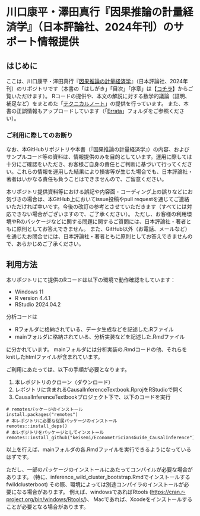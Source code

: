 
<!-- README.md is generated from README.Rmd. Please edit that file -->

# 川口康平・澤田真行『因果推論の計量経済学』（日本評論社、2024年刊）のサポート情報提供

<!-- badges: start -->
<!-- badges: end -->

## はじめに

ここは、川口康平・澤田真行『[因果推論の計量経済学](https://www.nippyo.co.jp/shop/book/9359.html)』（日本評論社、2024年刊）のリポジトリです（本書の「はしがき」「目次」「序章」は【[コチラ](https://www.nippyo.co.jp/shop/img/content_pdf/09359.pdf)】からご覧いただけます）。
Rコードの提供や、本文の解説に対する数学的議論（証明、補足など）をまとめた「[テクニカルノート](https://github.com/keisemi/EconometriciansGuide_CausalInference/tree/main/Technical_Note)」の提供を行っています。
また、本書の正誤情報もアップロードしています（「[Errata](https://github.com/keisemi/EconometriciansGuide_CausalInference/tree/main/Errata)」フォルダをご参照ください）。

### ご利用に際してのお断り

なお、本GitHubリポジトリや本書（『因果推論の計量経済学』）の内容、およびサンプルコード等の資料は、情報提供のみを目的としています。運用に際しては十分にご確認をいただき、お客様ご自身の責任とご判断に基づいて行ってください。これらの情報を運用した結果により損害等が生じた場合でも、日本評論社・著者はいかなる責任も負うことはできませんので、ご留意ください。

本リポジトリ提供資料等における誤記や内容面・コーディング上の誤りなどにお気づきの場合は、本GitHub上においてissue投稿やpull
requestを通じてご連絡いただければ幸いです。今後の改訂の参考とさせていただきます（すべてには対応できない場合がございますので、ご了承ください）。
ただし、お客様の利用環境やRのパッケージなどに関する問題に関するご質問には、日本評論社・著者ともに原則としてお答えできません。
また、GitHub以外（お電話、メールなど）を通じたお問合せには、日本評論社・著者ともに原則としてお答えできませんので、あらかじめご了承ください。

## 利用方法

本リポジトリにて提供のRコードは以下の環境で動作確認をしています：

- Windows 11
- R version 4.4.1
- RStudio 2024.04.2

分析コードは

- Rフォルダに格納されている、データ生成などを記述した.Rファイル
- mainフォルダに格納されている、分析実装などを記述した.Rmdファイル

に分かれています。
mainフォルダには分析実装の.Rmdコードの他、それらをknitしたhtmlファイルが含まれています。

ご利用にあたっては、以下の手順が必要となります。

1.  本レポジトリのクローン（ダウンロード）
2.  レポジトリに含まれるCausalInferenceTextbook.RprojをRStudioで開く
3.  CausalInferenceTextbookプロジェクト下で、以下のコードを実行

<!-- -->

    # remotesパッケージのインストール
    install.packages("remotes")
    # 本レポジトリに必要な従属パッケージのインストール
    remotes::install_deps()
    # 本レポジトリをパッケージとしてインストール
    remotes::install_github("keisemi/EconometriciansGuide_CausalInference")

以上を行えば、mainフォルダの各.Rmdファイルを実行できるようになっているはずです。

ただし、一部のパッケージのインストールにあたってコンパイルが必要な場合があります。
(特に、inference_wild_cluster_bootstrap.Rmdでインストールするfwildclusterboot)
その際、環境によっては別途コンパイラのインストールが必要になる場合があります。
例えば、windowsであればRtools (<https://cran.r-project.org/bin/windows/Rtools/>)、
Macであれば、Xcodeをインストールすることが必要となる場合があります。
